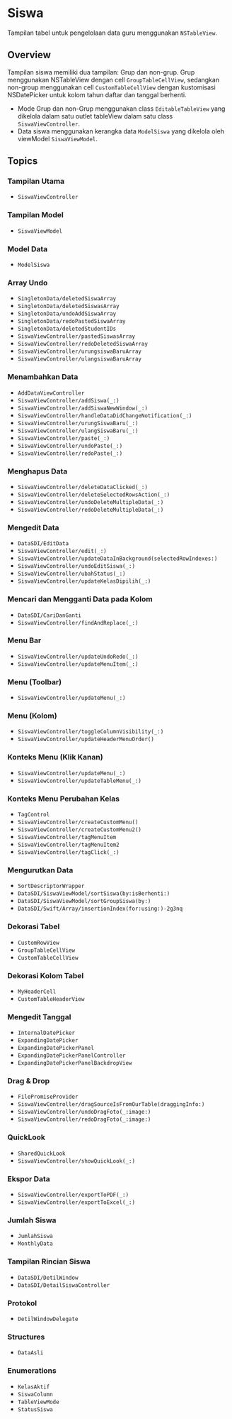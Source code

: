 # Siswa

Tampilan tabel untuk pengelolaan data guru menggunakan `NSTableView`.

## Overview

Tampilan siswa memiliki dua tampilan: Grup dan non-grup.
Grup menggunakan NSTableView dengan cell ``GroupTableCellView``, sedangkan non-group menggunakan cell ``CustomTableCellView`` dengan kustomisasi NSDatePicker untuk kolom tahun daftar dan tanggal berhenti.
- Mode Grup dan non-Grup menggunakan class ``EditableTableView`` yang dikelola dalam satu outlet tableView dalam satu class ``SiswaViewController``.
- Data siswa menggunakan kerangka data ``ModelSiswa`` yang dikelola oleh viewModel ``SiswaViewModel``.

## Topics

### Tampilan Utama
- ``SiswaViewController``

### Tampilan Model
- ``SiswaViewModel``

### Model Data
- ``ModelSiswa``

### Array Undo
- ``SingletonData/deletedSiswaArray``
- ``SingletonData/deletedSiswasArray``
- ``SingletonData/undoAddSiswaArray``
- ``SingletonData/redoPastedSiswaArray``
- ``SingletonData/deletedStudentIDs``
- ``SiswaViewController/pastedSiswasArray``
- ``SiswaViewController/redoDeletedSiswaArray``
- ``SiswaViewController/urungsiswaBaruArray``
- ``SiswaViewController/ulangsiswaBaruArray``

### Menambahkan Data
- ``AddDataViewController``
- ``SiswaViewController/addSiswa(_:)``
- ``SiswaViewController/addSiswaNewWindow(_:)``
- ``SiswaViewController/handleDataDidChangeNotification(_:)``
- ``SiswaViewController/urungSiswaBaru(_:)``
- ``SiswaViewController/ulangSiswaBaru(_:)``
- ``SiswaViewController/paste(_:)``
- ``SiswaViewController/undoPaste(_:)``
- ``SiswaViewController/redoPaste(_:)``

### Menghapus Data
- ``SiswaViewController/deleteDataClicked(_:)``
- ``SiswaViewController/deleteSelectedRowsAction(_:)``
- ``SiswaViewController/undoDeleteMultipleData(_:)``
- ``SiswaViewController/redoDeleteMultipleData(_:)``

### Mengedit Data
- ``DataSDI/EditData``
- ``SiswaViewController/edit(_:)``
- ``SiswaViewController/updateDataInBackground(selectedRowIndexes:)``
- ``SiswaViewController/undoEditSiswa(_:)``
- ``SiswaViewController/ubahStatus(_:)``
- ``SiswaViewController/updateKelasDipilih(_:)``

### Mencari dan Mengganti Data pada Kolom
- ``DataSDI/CariDanGanti``
- ``SiswaViewController/findAndReplace(_:)``

### Menu Bar
- ``SiswaViewController/updateUndoRedo(_:)``
- ``SiswaViewController/updateMenuItem(_:)``

### Menu (Toolbar)
- ``SiswaViewController/updateMenu(_:)``

### Menu (Kolom)
- ``SiswaViewController/toggleColumnVisibility(_:)``
- ``SiswaViewController/updateHeaderMenuOrder()``

### Konteks Menu (Klik Kanan)
- ``SiswaViewController/updateMenu(_:)``
- ``SiswaViewController/updateTableMenu(_:)``

### Konteks Menu Perubahan Kelas
- ``TagControl``
- ``SiswaViewController/createCustomMenu()``
- ``SiswaViewController/createCustomMenu2()``
- ``SiswaViewController/tagMenuItem``
- ``SiswaViewController/tagMenuItem2``
- ``SiswaViewController/tagClick(_:)``

### Mengurutkan Data
- ``SortDescriptorWrapper``
- ``DataSDI/SiswaViewModel/sortSiswa(by:isBerhenti:)``
- ``DataSDI/SiswaViewModel/sortGroupSiswa(by:)``
- ``DataSDI/Swift/Array/insertionIndex(for:using:)-2g3nq``


### Dekorasi Tabel
- ``CustomRowView``
- ``GroupTableCellView``
- ``CustomTableCellView``

### Dekorasi Kolom Tabel
- ``MyHeaderCell``
- ``CustomTableHeaderView``

### Mengedit Tanggal
- ``InternalDatePicker``
- ``ExpandingDatePicker``
- ``ExpandingDatePickerPanel``
- ``ExpandingDatePickerPanelController``
- ``ExpandingDatePickerPanelBackdropView``

### Drag & Drop
- ``FilePromiseProvider``
- ``SiswaViewController/dragSourceIsFromOurTable(draggingInfo:)``
- ``SiswaViewController/undoDragFoto(_:image:)``
- ``SiswaViewController/redoDragFoto(_:image:)``

### QuickLook
- ``SharedQuickLook``
- ``SiswaViewController/showQuickLook(_:)``

### Ekspor Data
- ``SiswaViewController/exportToPDF(_:)``
- ``SiswaViewController/exportToExcel(_:)``

### Jumlah Siswa
- ``JumlahSiswa``
- ``MonthlyData``

### Tampilan Rincian Siswa
- ``DataSDI/DetilWindow``
- ``DataSDI/DetailSiswaController``

### Protokol
- ``DetilWindowDelegate``

### Structures
- ``DataAsli``

### Enumerations
- ``KelasAktif``
- ``SiswaColumn``
- ``TableViewMode``
- ``StatusSiswa``
